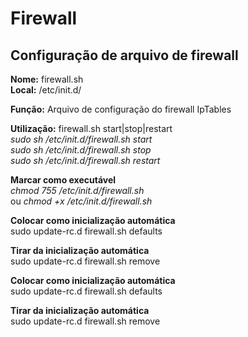# Firewall  
## Configuração de arquivo de firewall  

**Nome:** firewall.sh  
**Local:** /etc/init.d/  

**Função:** Arquivo de configuração do firewall IpTables  

**Utilização:** firewall.sh start|stop|restart  
      _sudo sh /etc/init.d/firewall.sh start_  
      _sudo sh /etc/init.d/firewall.sh stop_  
      _sudo sh /etc/init.d/firewall.sh restart_  

**Marcar como executável**  
_chmod 755 /etc/init.d/firewall.sh_  
ou
_chmod +x /etc/init.d/firewall.sh_  

**Colocar como inicialização automática**  
sudo update-rc.d firewall.sh defaults  

**Tirar da inicialização automática**  
sudo update-rc.d firewall.sh remove  

**Colocar como inicialização automática**  
sudo update-rc.d firewall.sh defaults  

**Tirar da inicialização automática**  
sudo update-rc.d firewall.sh remove  
